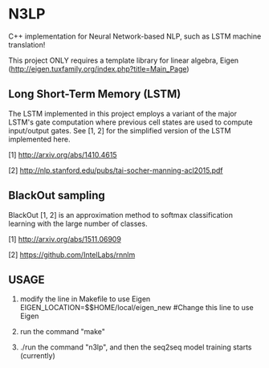 # N3LP
C++ implementation for Neural Network-based NLP, such as LSTM machine translation!

This project ONLY requires a template library for linear algebra, Eigen (http://eigen.tuxfamily.org/index.php?title=Main_Page)

## Long Short-Term Memory (LSTM)
The LSTM implemented in this project employs a variant of the major LSTM's gate computation where previous cell states are used to compute input/output gates.
See [1, 2] for the simplified version of the LSTM implemented here.

[1] http://arxiv.org/abs/1410.4615

[2] http://nlp.stanford.edu/pubs/tai-socher-manning-acl2015.pdf

## BlackOut sampling
BlackOut [1, 2] is an approximation method to softmax classification learning with the large number of classes.

[1] http://arxiv.org/abs/1511.06909

[2] https://github.com/IntelLabs/rnnlm

## USAGE ##
1) modify the line in Makefile to use Eigen<br>
EIGEN_LOCATION=$$HOME/local/eigen_new #Change this line to use Eigen

2) run the command "make"

3) ./run the command "n3lp", and then the seq2seq model training starts (currently)
